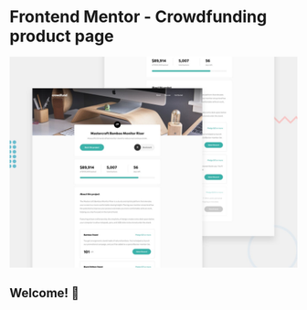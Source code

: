 # Frontend Mentor - Crowdfunding product page

![Design preview for the Crowdfunding product page coding challenge](./design/desktop-preview.jpg)

## Welcome! 👋

